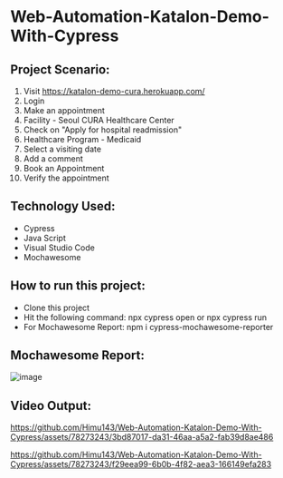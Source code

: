 # Web-Automation-Katalon-Demo-With-Cypress
## Project Scenario: 
1. Visit https://katalon-demo-cura.herokuapp.com/
2. Login
3. Make an appointment
4. Facility - Seoul CURA Healthcare Center
5. Check on "Apply for hospital readmission"
6. Healthcare Program - Medicaid
7. Select a visiting date
8. Add a comment
7. Book an Appointment
8. Verify the appointment
## Technology Used: 
- Cypress
- Java Script
- Visual Studio Code
- Mochawesome
## How to run this project:
- Clone this project
- Hit the following command: npx cypress open or npx cypress run
- For Mochawesome Report: npm i cypress-mochawesome-reporter
## Mochawesome Report:
![image](https://github.com/Himu143/Web-Automation-Katalon-Demo-With-Cypress/assets/78273243/c3dde0df-9aba-4e9c-9bbf-fe0866d9ca65)
## Video Output: 
https://github.com/Himu143/Web-Automation-Katalon-Demo-With-Cypress/assets/78273243/3bd87017-da31-46aa-a5a2-fab39d8ae486

https://github.com/Himu143/Web-Automation-Katalon-Demo-With-Cypress/assets/78273243/f29eea99-6b0b-4f82-aea3-166149efa283





